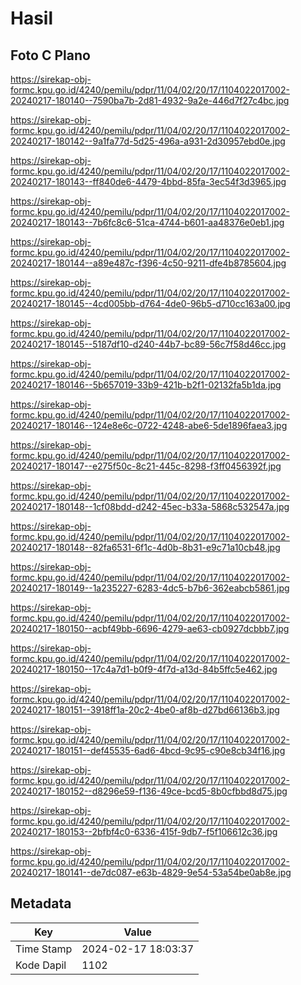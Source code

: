 # Hasil

## Foto C Plano

https://sirekap-obj-formc.kpu.go.id/4240/pemilu/pdpr/11/04/02/20/17/1104022017002-20240217-180140--7590ba7b-2d81-4932-9a2e-446d7f27c4bc.jpg

https://sirekap-obj-formc.kpu.go.id/4240/pemilu/pdpr/11/04/02/20/17/1104022017002-20240217-180142--9a1fa77d-5d25-496a-a931-2d30957ebd0e.jpg

https://sirekap-obj-formc.kpu.go.id/4240/pemilu/pdpr/11/04/02/20/17/1104022017002-20240217-180143--ff840de6-4479-4bbd-85fa-3ec54f3d3965.jpg

https://sirekap-obj-formc.kpu.go.id/4240/pemilu/pdpr/11/04/02/20/17/1104022017002-20240217-180143--7b6fc8c6-51ca-4744-b601-aa48376e0eb1.jpg

https://sirekap-obj-formc.kpu.go.id/4240/pemilu/pdpr/11/04/02/20/17/1104022017002-20240217-180144--a89e487c-f396-4c50-9211-dfe4b8785604.jpg

https://sirekap-obj-formc.kpu.go.id/4240/pemilu/pdpr/11/04/02/20/17/1104022017002-20240217-180145--4cd005bb-d764-4de0-96b5-d710cc163a00.jpg

https://sirekap-obj-formc.kpu.go.id/4240/pemilu/pdpr/11/04/02/20/17/1104022017002-20240217-180145--5187df10-d240-44b7-bc89-56c7f58d46cc.jpg

https://sirekap-obj-formc.kpu.go.id/4240/pemilu/pdpr/11/04/02/20/17/1104022017002-20240217-180146--5b657019-33b9-421b-b2f1-02132fa5b1da.jpg

https://sirekap-obj-formc.kpu.go.id/4240/pemilu/pdpr/11/04/02/20/17/1104022017002-20240217-180146--124e8e6c-0722-4248-abe6-5de1896faea3.jpg

https://sirekap-obj-formc.kpu.go.id/4240/pemilu/pdpr/11/04/02/20/17/1104022017002-20240217-180147--e275f50c-8c21-445c-8298-f3ff0456392f.jpg

https://sirekap-obj-formc.kpu.go.id/4240/pemilu/pdpr/11/04/02/20/17/1104022017002-20240217-180148--1cf08bdd-d242-45ec-b33a-5868c532547a.jpg

https://sirekap-obj-formc.kpu.go.id/4240/pemilu/pdpr/11/04/02/20/17/1104022017002-20240217-180148--82fa6531-6f1c-4d0b-8b31-e9c71a10cb48.jpg

https://sirekap-obj-formc.kpu.go.id/4240/pemilu/pdpr/11/04/02/20/17/1104022017002-20240217-180149--1a235227-6283-4dc5-b7b6-362eabcb5861.jpg

https://sirekap-obj-formc.kpu.go.id/4240/pemilu/pdpr/11/04/02/20/17/1104022017002-20240217-180150--acbf49bb-6696-4279-ae63-cb0927dcbbb7.jpg

https://sirekap-obj-formc.kpu.go.id/4240/pemilu/pdpr/11/04/02/20/17/1104022017002-20240217-180150--17c4a7d1-b0f9-4f7d-a13d-84b5ffc5e462.jpg

https://sirekap-obj-formc.kpu.go.id/4240/pemilu/pdpr/11/04/02/20/17/1104022017002-20240217-180151--3918ff1a-20c2-4be0-af8b-d27bd66136b3.jpg

https://sirekap-obj-formc.kpu.go.id/4240/pemilu/pdpr/11/04/02/20/17/1104022017002-20240217-180151--def45535-6ad6-4bcd-9c95-c90e8cb34f16.jpg

https://sirekap-obj-formc.kpu.go.id/4240/pemilu/pdpr/11/04/02/20/17/1104022017002-20240217-180152--d8296e59-f136-49ce-bcd5-8b0cfbbd8d75.jpg

https://sirekap-obj-formc.kpu.go.id/4240/pemilu/pdpr/11/04/02/20/17/1104022017002-20240217-180153--2bfbf4c0-6336-415f-9db7-f5f106612c36.jpg

https://sirekap-obj-formc.kpu.go.id/4240/pemilu/pdpr/11/04/02/20/17/1104022017002-20240217-180141--de7dc087-e63b-4829-9e54-53a54be0ab8e.jpg


## Metadata

| Key        | Value               |
| ---------- | ------------------- |
| Time Stamp | 2024-02-17 18:03:37 |
| Kode Dapil | 1102                |



